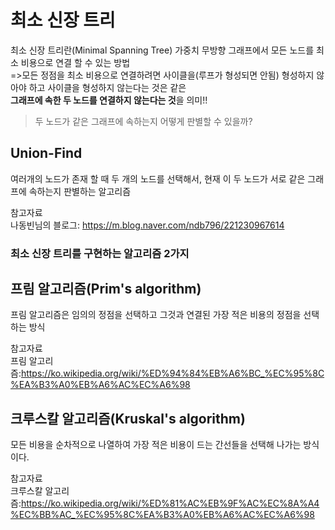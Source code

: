 # 최소 신장 트리
최소 신장 트리란(Minimal Spanning Tree)
가중치 무방향 그래프에서 모든 노드를 최소 비용으로 연결 할 수 있는 방법  
 =>모든 정점을 최소 비용으로 연결하려면 사이클을(루프가 형성되면 안됨) 형성하지 않아야 하고 사이클을 형성하지 않는다는 것은 같은   
 **그래프에 속한 두 노드를 연결하지 않는다는 것**을 의미!!

>두 노드가 같은 그래프에 속하는지 어떻게 판별할 수 있을까?  
## Union-Find
여러개의 노드가 존재 할 때 두 개의 노드를 선택해서, 현재 이 두 노드가 서로 같은 그래프에 속하는지 판별하는 알고리즘  

참고자료  
나동빈님의 블로그: https://m.blog.naver.com/ndb796/221230967614



### 최소 신장 트리를 구현하는 알고리즘 2가지
## 프림 알고리즘(Prim's algorithm)
프림 알고리즘은 임의의 정점을 선택하고 그것과 연결된 가장 적은 비용의 정점을 선택하는 방식  

참고자료   
프림 알고리즘:https://ko.wikipedia.org/wiki/%ED%94%84%EB%A6%BC_%EC%95%8C%EA%B3%A0%EB%A6%AC%EC%A6%98

## 크루스칼 알고리즘(Kruskal's algorithm)
모든 비용을 순차적으로 나열하여 가장 적은 비용이 드는 간선들을 선택해 나가는 방식이다.  

참고자료   
크루스칼 알고리즘:https://ko.wikipedia.org/wiki/%ED%81%AC%EB%9F%AC%EC%8A%A4%EC%BB%AC_%EC%95%8C%EA%B3%A0%EB%A6%AC%EC%A6%98



